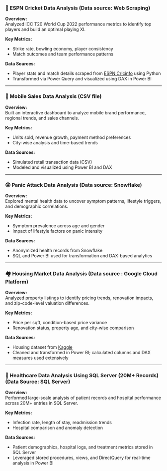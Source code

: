 ### 🏏 ESPN Cricket Data Analysis  (Data source: Web Scraping)
**Overview:**  
Analyzed ICC T20 World Cup 2022 performance metrics to identify top players and build an optimal playing XI.

**Key Metrics:**  
- Strike rate, bowling economy, player consistency  
- Match outcomes and team performance patterns  

**Data Sources:**  
- Player stats and match details scraped from [ESPN Cricinfo](https://www.espncricinfo.com) using Python  
- Transformed via Power Query and visualized using DAX in Power BI  

---

### 📱 Mobile Sales Data Analysis   (CSV file)
**Overview:**  
Built an interactive dashboard to analyze mobile brand performance, regional trends, and sales channels.

**Key Metrics:**  
- Units sold, revenue growth, payment method preferences  
- City-wise analysis and time-based trends  

**Data Sources:**  
- Simulated retail transaction data (CSV)  
- Modeled and visualized using Power BI and DAX  

---

### 😟 Panic Attack Data Analysis (Data source: Snowflake)
**Overview:**  
Explored mental health data to uncover symptom patterns, lifestyle triggers, and demographic correlations.

**Key Metrics:**  
- Symptom prevalence across age and gender  
- Impact of lifestyle factors on panic intensity  

**Data Sources:**  
- Anonymized health records from Snowflake  
- SQL and Power BI used for transformation and DAX-based analytics  

---

### 🏘️ Housing Market Data Analysis  (Data source : Google Cloud Platform)
**Overview:**  
Analyzed property listings to identify pricing trends, renovation impacts, and zip-code-level valuation differences.

**Key Metrics:**  
- Price per sqft, condition-based price variance  
- Renovation status, property age, and city-wise comparison  

**Data Sources:**  
- Housing dataset from [Kaggle](https://www.kaggle.com/datasets)  
- Cleaned and transformed in Power BI; calculated columns and DAX measures used extensively  

---

### 🏥 Healthcare Data Analysis Using SQL Server (20M+ Records)  (Data Source: SQL Server)
**Overview:**  
Performed large-scale analysis of patient records and hospital performance across 20M+ entries in SQL Server.

**Key Metrics:**  
- Infection rate, length of stay, readmission trends  
- Hospital comparison and anomaly detection  

**Data Sources:**  
- Patient demographics, hospital logs, and treatment metrics stored in SQL Server  
- Leveraged stored procedures, views, and DirectQuery for real-time analysis in Power BI  
